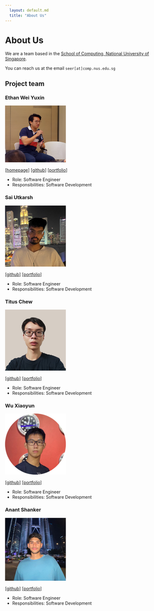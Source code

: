```yaml
---
  layout: default.md
  title: "About Us"
---
```


# About Us

We are a team based in the [School of Computing, National University of Singapore](http://www.comp.nus.edu.sg).

You can reach us at the email `seer[at]comp.nus.edu.sg`

## Project team

### Ethan Wei Yuxin

<img src="images/belligerentbeagle.png" width="200px">

[[homepage](http://www.ethanwei.me)]
[[github](https://github.com/belligerentbeagle)]
[[portfolio](team/ethanwei.md)]

* Role: Software Engineer
* Responsibilities: Software Development

### Sai Utkarsh

<img src="images/saiutkarsh33.png" width="200px">

[[github](https://github.com/saiutkarsh33)]
[[portfolio](team/sai.md)]

* Role: Software Engineer
* Responsibilities: Software Development

### Titus Chew 

<img src="images/tituschewxj.png" width="200px">

[[github](http://github.com/tituschewxj)] 
[[portfolio](team/titus.md)]

* Role: Software Engineer
* Responsibilities: Software Development

### Wu Xiaoyun

<img src="images/foraeons.png" width="200px">

[[github](http://github.com/ForAeons)]
[[portfolio](team/xiaoyun.md)]

* Role: Software Engineer
* Responsibilities: Software Development


### Anant Shanker

<img src="images/anant1902.png" width="200px">

[[github](http://github.com/anant1902)]
[[portfolio](team/anant.md)]

* Role: Software Engineer
* Responsibilities: Software Development

